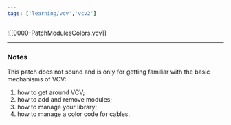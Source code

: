 ```yaml
---
tags: ['learning/vcv','vcv2']  
---
```


![[0000-PatchModulesColors.vcv]]

---
### Notes

This patch does not sound and is only for getting familiar with the basic mechanisms of VCV:

1. how to get around VCV;
2. how to add and remove modules;
3. how to manage your library;
4. how to manage a color code for cables.